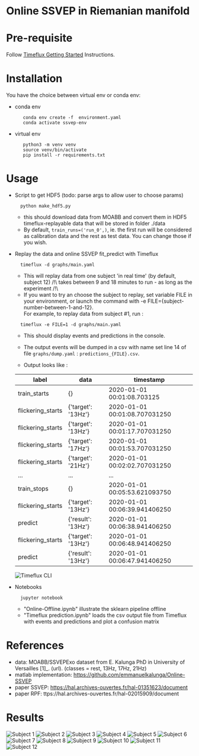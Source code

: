 Online SSVEP in Riemanian manifold
==================================
Pre-requisite
=============
Follow [Timeflux Getting Started](https://doc.timeflux.io/en/stable/usage/getting_started.html) Instructions. 

Installation
============
You have the choice between virtual env or conda env:

- conda env
   ```
      conda env create -f  environment.yaml
      conda activate ssvep-env
   ```

- virtual env
   ```
      python3 -m venv venv
      source venv/bin/activate
      pip install -r requirements.txt
    ```
Usage
======
- Script to get HDF5  (todo: parse args to allow user to choose params)
    ```
      python make_hdf5.py
    ```   
    - this should download data from MOABB and convert them in HDF5
   timeflux-replayable data that will be stored in folder ./data
    - By default, `train_runs=('run_0',)`, ie. the first run will be considered as 
    calibration data and the rest as test data. You can change those if you wish.     

- Replay the data and online SSVEP fit_predict with Timeflux
    ```
      timeflux -d graphs/main.yaml
    ```  
    
    - This will replay data from one subject 'in real time' (by default, subject 12)
      /!\ takes between 9 and 18 minutes to run - as long as the experiment /!\
    - If you want to try an choose the subject to replay, set variable FILE in your 
      environment, or launch the command with -e FILE={subject-number-between-1-and-12}.  
      For example, to replay data from subject #1, run : 
      
    ```
      timeflux -e FILE=1 -d graphs/main.yaml
    ``` 
    
    - This should display events and predictions in the console.
    - The output events will be dumped in a csv with name set line 14 of file
    `graphs/dump.yaml` :  `predictions_{FILE}.csv`.
    
    -  Output looks like :

    
    | label           | data                     |timestamp                        |
    |-----------------|--------------------------|-------------------------------- |
    |train_starts     | {}                       | 2020-01-01 00:01:08.703125      |
    |flickering_starts | {'target': '13Hz'}       | 2020-01-01 00:01:08.707031250   |
    |flickering_starts | {'target': '13Hz'}       | 2020-01-01 00:01:17.707031250   |
    |flickering_starts | {'target': '17Hz'}       | 2020-01-01 00:01:53.707031250   |
    |flickering_starts | {'target': '21Hz'}       | 2020-01-01 00:02:02.707031250   |
    |...              |  ...                     |  ...                            |
    |train_stops      | {}                       | 2020-01-01 00:05:53.621093750   |
    | flickering_starts| {'target': '13Hz'}       | 2020-01-01 00:06:39.941406250   |
    |predict          |{'result': '13Hz'}        | 2020-01-01 00:06:38.941406250   |
    |flickering_starts | {'target': '13Hz'}       | 2020-01-01 00:06:48.941406250   |
    |predict          |{'result': '13Hz'}        | 2020-01-01 00:06:47.941406250   |
    
   
   ![Timeflux CLI](timeflux_cmd.gif)

    
- Notebooks

   ```
     jupyter notebook
   ```
  
     - "Online-Offline.ipynb" illustrate the sklearn pipeline offline
     - "Timeflux prediction.ipynb" loads the csv output file from Timeflux with 
     events and predictions and plot a confusion matrix 
     
References
===========
- data: MOABB/SSVEPExo dataset from E. Kalunga PhD in University of Versailles [1]_. (url). (classes = rest, 13Hz, 17Hz, 21Hz)
- matlab implementation: https://github.com/emmanuelkalunga/Online-SSVEP
- paper SSVEP: https://hal.archives-ouvertes.fr/hal-01351623/document
- paper RPF: ttps://hal.archives-ouvertes.fr/hal-02015909/document


Results 
=======
   ![Subject 1](notebooks/fig_confusion_1.png)
   ![Subject 2](notebooks/fig_confusion_2.png)
   ![Subject 3](notebooks/fig_confusion_3.png)
   ![Subject 4](notebooks/fig_confusion_4.png)
   ![Subject 5](notebooks/fig_confusion_5.png)
   ![Subject 6](notebooks/fig_confusion_6.png)
   ![Subject 7](notebooks/fig_confusion_7.png)
   ![Subject 8](notebooks/fig_confusion_8.png)
   ![Subject 9](notebooks/fig_confusion_9.png)
   ![Subject 10](notebooks/fig_confusion_10.png)
   ![Subject 11](notebooks/fig_confusion_11.png)
   ![Subject 12](notebooks/fig_confusion_12.png)



